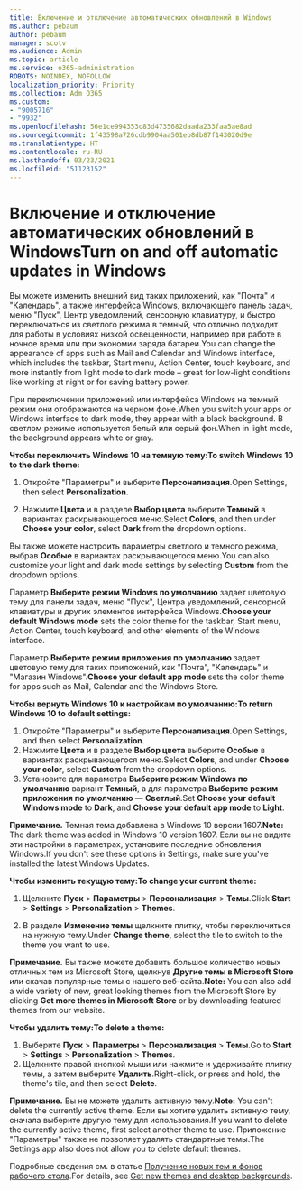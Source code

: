 ```yaml
---
title: Включение и отключение автоматических обновлений в Windows
ms.author: pebaum
author: pebaum
manager: scotv
ms.audience: Admin
ms.topic: article
ms.service: o365-administration
ROBOTS: NOINDEX, NOFOLLOW
localization_priority: Priority
ms.collection: Adm_O365
ms.custom:
- "9005716"
- "9932"
ms.openlocfilehash: 56e1ce994353c83d4735682daada233faa5ae8ad
ms.sourcegitcommit: 1f43598a726cdb9904aa501eb8db87f143020d9e
ms.translationtype: HT
ms.contentlocale: ru-RU
ms.lasthandoff: 03/23/2021
ms.locfileid: "51123152"
---
```

# <a name="turn-on-and-off-automatic-updates-in-windows"></a><span data-ttu-id="3d1fc-102">Включение и отключение автоматических обновлений в Windows</span><span class="sxs-lookup"><span data-stu-id="3d1fc-102">Turn on and off automatic updates in Windows</span></span>

<span data-ttu-id="3d1fc-103">Вы можете изменить внешний вид таких приложений, как "Почта" и "Календарь", а также интерфейса Windows, включающего панель задач, меню "Пуск", Центр уведомлений, сенсорную клавиатуру, и быстро переключаться из светлого режима в темный, что отлично подходит для работы в условиях низкой освещенности, например при работе в ночное время или при экономии заряда батареи.</span><span class="sxs-lookup"><span data-stu-id="3d1fc-103">You can change the appearance of apps such as Mail and Calendar and Windows interface, which includes the taskbar, Start menu, Action Center, touch keyboard, and more instantly from light mode to dark mode – great for low-light conditions like working at night or for saving battery power.</span></span>  

<span data-ttu-id="3d1fc-104">При переключении приложений или интерфейса Windows на темный режим они отображаются на черном фоне.</span><span class="sxs-lookup"><span data-stu-id="3d1fc-104">When you switch your apps or Windows interface to dark mode, they appear with a black background.</span></span> <span data-ttu-id="3d1fc-105">В светлом режиме используется белый или серый фон.</span><span class="sxs-lookup"><span data-stu-id="3d1fc-105">When in light mode, the background appears white or gray.</span></span>
 
<span data-ttu-id="3d1fc-106">**Чтобы переключить Windows 10 на темную тему:**</span><span class="sxs-lookup"><span data-stu-id="3d1fc-106">**To switch Windows 10 to the dark theme:**</span></span>

1. <span data-ttu-id="3d1fc-107">Откройте "Параметры" и выберите **Персонализация**.</span><span class="sxs-lookup"><span data-stu-id="3d1fc-107">Open Settings, then select **Personalization**.</span></span>
  
1. <span data-ttu-id="3d1fc-108">Нажмите **Цвета** и в разделе **Выбор цвета** выберите **Темный** в вариантах раскрывающегося меню.</span><span class="sxs-lookup"><span data-stu-id="3d1fc-108">Select **Colors**, and then under **Choose your color**, select **Dark** from the dropdown options.</span></span>

<span data-ttu-id="3d1fc-109">Вы также можете настроить параметры светлого и темного режима, выбрав **Особые** в вариантах раскрывающегося меню.</span><span class="sxs-lookup"><span data-stu-id="3d1fc-109">You can also customize your light and dark mode settings by selecting **Custom** from the dropdown options.</span></span>

<span data-ttu-id="3d1fc-110">Параметр **Выберите режим Windows по умолчанию** задает цветовую тему для панели задач, меню "Пуск", Центра уведомлений, сенсорной клавиатуры и других элементов интерфейса Windows.</span><span class="sxs-lookup"><span data-stu-id="3d1fc-110">**Choose your default Windows mode** sets the color theme for the taskbar, Start menu, Action Center, touch keyboard, and other elements of the Windows interface.</span></span>  

<span data-ttu-id="3d1fc-111">Параметр **Выберите режим приложения по умолчанию** задает цветовую тему для таких приложений, как "Почта", "Календарь" и "Магазин Windows".</span><span class="sxs-lookup"><span data-stu-id="3d1fc-111">**Choose your default app mode** sets the color theme for apps such as Mail, Calendar and the Windows Store.</span></span>
 
<span data-ttu-id="3d1fc-112">**Чтобы вернуть Windows 10 к настройкам по умолчанию:**</span><span class="sxs-lookup"><span data-stu-id="3d1fc-112">**To return Windows 10 to default settings:**</span></span>

1. <span data-ttu-id="3d1fc-113">Откройте "Параметры" и выберите **Персонализация**.</span><span class="sxs-lookup"><span data-stu-id="3d1fc-113">Open Settings, and then select **Personalization**.</span></span>  
1. <span data-ttu-id="3d1fc-114">Нажмите **Цвета** и в разделе **Выбор цвета** выберите **Особые** в вариантах раскрывающегося меню.</span><span class="sxs-lookup"><span data-stu-id="3d1fc-114">Select **Colors**, and under **Choose your color**, select **Custom** from the dropdown options.</span></span>  
1. <span data-ttu-id="3d1fc-115">Установите для параметра **Выберите режим Windows по умолчанию** вариант **Темный**, а для параметра **Выберите режим приложения по умолчанию** — **Светлый**.</span><span class="sxs-lookup"><span data-stu-id="3d1fc-115">Set **Choose your default Windows mode** to **Dark**, and **Choose your default app mode** to **Light**.</span></span>

<span data-ttu-id="3d1fc-116">**Примечание.** Темная тема добавлена в Windows 10 версии 1607.</span><span class="sxs-lookup"><span data-stu-id="3d1fc-116">**Note:** The dark theme was added in Windows 10 version 1607.</span></span> <span data-ttu-id="3d1fc-117">Если вы не видите эти настройки в параметрах, установите последние обновления Windows.</span><span class="sxs-lookup"><span data-stu-id="3d1fc-117">If you don't see these options in Settings, make sure you've installed the latest Windows Updates.</span></span>

<span data-ttu-id="3d1fc-118">**Чтобы изменить текущую тему:**</span><span class="sxs-lookup"><span data-stu-id="3d1fc-118">**To change your current theme:**</span></span>

1. <span data-ttu-id="3d1fc-119">Щелкните **Пуск** > **Параметры** > **Персонализация** > **Темы**.</span><span class="sxs-lookup"><span data-stu-id="3d1fc-119">Click **Start** > **Settings** > **Personalization** > **Themes**.</span></span>  

1. <span data-ttu-id="3d1fc-120">В разделе **Изменение темы** щелкните плитку, чтобы переключиться на нужную тему.</span><span class="sxs-lookup"><span data-stu-id="3d1fc-120">Under **Change theme**, select the tile to switch to the theme you want to use.</span></span> 

<span data-ttu-id="3d1fc-121">**Примечание.** Вы также можете добавить большое количество новых отличных тем из Microsoft Store, щелкнув **Другие темы в Microsoft Store** или скачав популярные темы с нашего веб-сайта.</span><span class="sxs-lookup"><span data-stu-id="3d1fc-121">**Note:** You can also add a wide variety of new, great looking themes from the Microsoft Store by clicking **Get more themes in Microsoft Store** or by downloading featured themes from our website.</span></span>

<span data-ttu-id="3d1fc-122">**Чтобы удалить тему:**</span><span class="sxs-lookup"><span data-stu-id="3d1fc-122">**To delete a theme:**</span></span>

1. <span data-ttu-id="3d1fc-123">Выберите **Пуск** > **Параметры** > **Персонализация** > **Темы**.</span><span class="sxs-lookup"><span data-stu-id="3d1fc-123">Go to **Start** > **Settings** > **Personalization** > **Themes**.</span></span> 
1. <span data-ttu-id="3d1fc-124">Щелкните правой кнопкой мыши или нажмите и удерживайте плитку темы, а затем выберите **Удалить**.</span><span class="sxs-lookup"><span data-stu-id="3d1fc-124">Right-click, or press and hold, the theme's tile, and then select **Delete**.</span></span> 

<span data-ttu-id="3d1fc-125">**Примечание.** Вы не можете удалить активную тему.</span><span class="sxs-lookup"><span data-stu-id="3d1fc-125">**Note:** You can't delete the currently active theme.</span></span> <span data-ttu-id="3d1fc-126">Если вы хотите удалить активную тему, сначала выберите другую тему для использования.</span><span class="sxs-lookup"><span data-stu-id="3d1fc-126">If you want to delete the currently active theme, first select another theme to use.</span></span> <span data-ttu-id="3d1fc-127">Приложение "Параметры" также не позволяет удалять стандартные темы.</span><span class="sxs-lookup"><span data-stu-id="3d1fc-127">The Settings app also does not allow you to delete default themes.</span></span>

<span data-ttu-id="3d1fc-128">Подробные сведения см. в статье [Получение новых тем и фонов рабочего стола](https://support.microsoft.com/windows/get-new-themes-and-desktop-backgrounds-09e3e0a6-02e3-5ecd-22a1-5d048e3cb0d3).</span><span class="sxs-lookup"><span data-stu-id="3d1fc-128">For details, see [Get new themes and desktop backgrounds](https://support.microsoft.com/windows/get-new-themes-and-desktop-backgrounds-09e3e0a6-02e3-5ecd-22a1-5d048e3cb0d3).</span></span>

